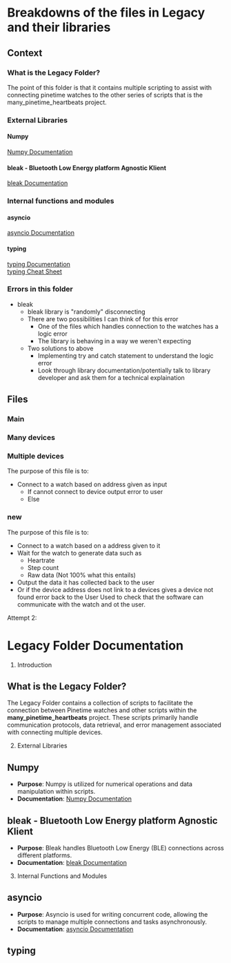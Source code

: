 # Breakdowns of the files in Legacy and their libraries

## Context
### What is the Legacy Folder?
The point of this folder is that it contains multiple scripting to assist with connecting pinetime watches to the other series of scripts that is the many_pinetime_heartbeats project. 

### External Libraries
#### Numpy
[Numpy Documentation](https://numpy.org/doc/1.26/)<br>
#### bleak - Bluetooth Low Energy platform Agnostic Klient
[bleak Documentation](https://bleak.readthedocs.io/en/latest/index.html)<br>
### Internal functions and modules
#### asyncio
[asyncio Documentation](https://docs.python.org/3/library/asyncio.html)
#### typing
[typing Documentation](https://docs.python.org/3/library/typing.html)<br>
[typing Cheat Sheet](https://mypy.readthedocs.io/en/stable/cheat_sheet_py3.html)
### Errors in this folder
* bleak
  * bleak library is "randomly" disconnecting
  * There are two possibilities I can think of for this error
    * One of the files which handles connection to the watches has a logic error
    * The library is behaving in a way we weren't expecting
  * Two solutions to above
    * Implementing try and catch statement to understand the logic error
    * Look through library documentation/potentially talk to library developer and ask them for a technical explaination

## Files
### Main

### Many devices

### Multiple devices
The purpose of this file is to:
* Connect to a watch based on address given as input
  * If cannot connect to device output error to user
  * Else 
### new
The purpose of this file is to:
* Connect to a watch based on a address given to it
* Wait for the watch to generate data such as
  * Heartrate
  * Step count
  * Raw data (Not 100% what this entails)
* Output the data it has collected back to the user
* Or if the device address does not link to a devices gives a device not found error back to the User
Used to check that the software can communicate with the watch and ot the user.


Attempt 2:
# Legacy Folder Documentation
1. Introduction
## What is the Legacy Folder?
The Legacy Folder contains a collection of scripts to facilitate the connection between Pinetime watches and other scripts within the **many_pinetime_heartbeats** project. These scripts primarily handle communication protocols, data retrieval, and error management associated with connecting multiple devices.

2. External Libraries
## Numpy
* **Purpose**: Numpy is utilized for numerical operations and data manipulation within scripts.
* **Documentation**: [Numpy Documentation](https://numpy.org/doc/1.26/)<br>
## bleak - Bluetooth Low Energy platform Agnostic Klient
* **Purpose**: Bleak handles Bluetooth Low Energy (BLE) connections across different platforms.
* **Documentation**: [bleak Documentation](https://bleak.readthedocs.io/en/latest/index.html)<br>

3. Internal Functions and Modules 
## asyncio
* **Purpose**: Asyncio is used for writing concurrent code, allowing the scripts to manage multiple connections and tasks asynchronously.
* **Documentation**: [asyncio Documentation](https://docs.python.org/3/library/asyncio.html)<br>
## typing

